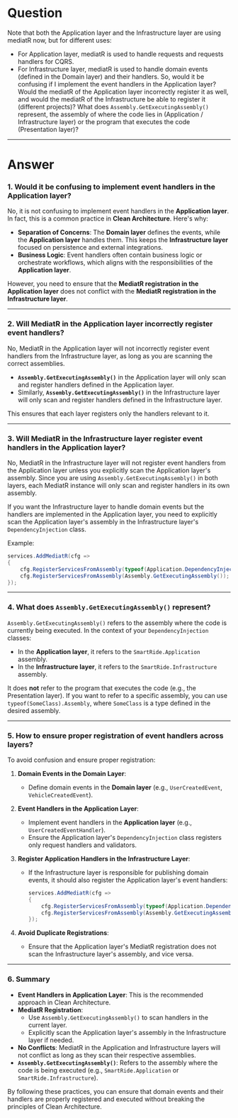 # Question

Note that both the Application layer and the Infrastructure layer are using mediatR now, but for different uses:
- For Application layer, mediatR is used to handle requests and requests handlers for CQRS.
- For Infrastructure layer, mediatR is used to handle domain events (defined in the Domain layer) and their handlers.
So, would it be confusing if I implement the event handlers in the Application layer? Would the mediatR of the Application layer incorrectly register it as well, and would the mediatR of the Infrastructure be able to register it (different projects)? What does `Assembly.GetExecutingAssembly()` represent, the assembly of where the code lies in (Application / Infrastructure layer) or the program that executes the code (Presentation layer)?

---

# Answer

### **1. Would it be confusing to implement event handlers in the Application layer?**
No, it is not confusing to implement event handlers in the **Application layer**. In fact, this is a common practice in **Clean Architecture**. Here's why:
- **Separation of Concerns**: The **Domain layer** defines the events, while the **Application layer** handles them. This keeps the **Infrastructure layer** focused on persistence and external integrations.
- **Business Logic**: Event handlers often contain business logic or orchestrate workflows, which aligns with the responsibilities of the **Application layer**.

However, you need to ensure that the **MediatR registration in the Application layer** does not conflict with the **MediatR registration in the Infrastructure layer**.

---

### **2. Will MediatR in the Application layer incorrectly register event handlers?**
No, MediatR in the Application layer will not incorrectly register event handlers from the Infrastructure layer, as long as you are scanning the correct assemblies.

- **`Assembly.GetExecutingAssembly()`** in the Application layer will only scan and register handlers defined in the Application layer.
- Similarly, **`Assembly.GetExecutingAssembly()`** in the Infrastructure layer will only scan and register handlers defined in the Infrastructure layer.

This ensures that each layer registers only the handlers relevant to it.

---

### **3. Will MediatR in the Infrastructure layer register event handlers in the Application layer?**
No, MediatR in the Infrastructure layer will not register event handlers from the Application layer unless you explicitly scan the Application layer's assembly. Since you are using `Assembly.GetExecutingAssembly()` in both layers, each MediatR instance will only scan and register handlers in its own assembly.

If you want the Infrastructure layer to handle domain events but the handlers are implemented in the Application layer, you need to explicitly scan the Application layer's assembly in the Infrastructure layer's `DependencyInjection` class.

Example:
```csharp
services.AddMediatR(cfg =>
{
    cfg.RegisterServicesFromAssembly(typeof(Application.DependencyInjection).Assembly); // Application layer
    cfg.RegisterServicesFromAssembly(Assembly.GetExecutingAssembly()); // Infrastructure layer
});
```

---

### **4. What does `Assembly.GetExecutingAssembly()` represent?**
`Assembly.GetExecutingAssembly()` refers to the assembly where the code is currently being executed. In the context of your `DependencyInjection` classes:
- In the **Application layer**, it refers to the `SmartRide.Application` assembly.
- In the **Infrastructure layer**, it refers to the `SmartRide.Infrastructure` assembly.

It does **not** refer to the program that executes the code (e.g., the Presentation layer). If you want to refer to a specific assembly, you can use `typeof(SomeClass).Assembly`, where `SomeClass` is a type defined in the desired assembly.

---

### **5. How to ensure proper registration of event handlers across layers?**
To avoid confusion and ensure proper registration:
1. **Domain Events in the Domain Layer**:
   - Define domain events in the **Domain layer** (e.g., `UserCreatedEvent`, `VehicleCreatedEvent`).

2. **Event Handlers in the Application Layer**:
   - Implement event handlers in the **Application layer** (e.g., `UserCreatedEventHandler`).
   - Ensure the Application layer's `DependencyInjection` class registers only request handlers and validators.

3. **Register Application Handlers in the Infrastructure Layer**:
   - If the Infrastructure layer is responsible for publishing domain events, it should also register the Application layer's event handlers:
     ```csharp
     services.AddMediatR(cfg =>
     {
         cfg.RegisterServicesFromAssembly(typeof(Application.DependencyInjection).Assembly); // Application layer
         cfg.RegisterServicesFromAssembly(Assembly.GetExecutingAssembly()); // Infrastructure layer
     });
     ```

4. **Avoid Duplicate Registrations**:
   - Ensure that the Application layer's MediatR registration does not scan the Infrastructure layer's assembly, and vice versa.

---

### **6. Summary**
- **Event Handlers in Application Layer**: This is the recommended approach in Clean Architecture.
- **MediatR Registration**:
  - Use `Assembly.GetExecutingAssembly()` to scan handlers in the current layer.
  - Explicitly scan the Application layer's assembly in the Infrastructure layer if needed.
- **No Conflicts**: MediatR in the Application and Infrastructure layers will not conflict as long as they scan their respective assemblies.
- **`Assembly.GetExecutingAssembly()`**: Refers to the assembly where the code is being executed (e.g., `SmartRide.Application` or `SmartRide.Infrastructure`).

By following these practices, you can ensure that domain events and their handlers are properly registered and executed without breaking the principles of Clean Architecture.